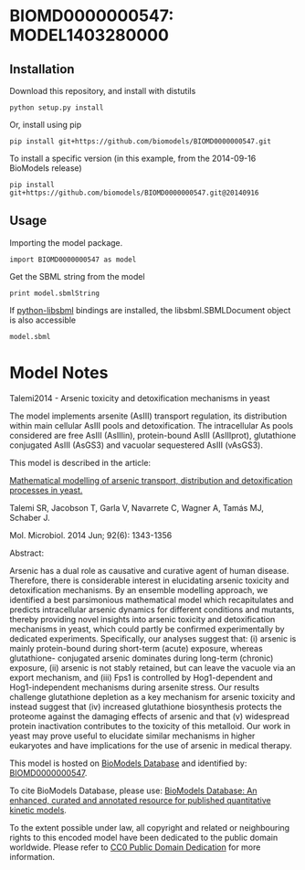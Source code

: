 # BIOMD0000000547: MODEL1403280000

## Installation

Download this repository, and install with distutils

`python setup.py install`

Or, install using pip

`pip install git+https://github.com/biomodels/BIOMD0000000547.git`

To install a specific version (in this example, from the 2014-09-16 BioModels release)

`pip install git+https://github.com/biomodels/BIOMD0000000547.git@20140916`

## Usage

Importing the model package.

`import BIOMD0000000547 as model`

Get the SBML string from the model

`print model.sbmlString`

If [python-libsbml](https://pypi.python.org/pypi/python-libsbml) bindings are
installed, the libsbml.SBMLDocument object is also accessible

`model.sbml`


# Model Notes


Talemi2014 - Arsenic toxicity and detoxification mechanisms in yeast

The model implements arsenite (AsIII) transport regulation, its distribution
within main cellular AsIII pools and detoxification. The intracellular As
pools considered are free AsIII (AsIIIin), protein-bound AsIII (AsIIIprot),
glutathione conjugated AsIII (AsGS3) and vacuolar sequestered AsIII (vAsGS3).  

This model is described in the article:

[Mathematical modelling of arsenic transport, distribution and detoxification
processes in yeast.](http://identifiers.org/pubmed/24798644)

Talemi SR, Jacobson T, Garla V, Navarrete C, Wagner A, Tamás MJ, Schaber J.

Mol. Microbiol. 2014 Jun; 92(6): 1343-1356

Abstract:

Arsenic has a dual role as causative and curative agent of human disease.
Therefore, there is considerable interest in elucidating arsenic toxicity and
detoxification mechanisms. By an ensemble modelling approach, we identified a
best parsimonious mathematical model which recapitulates and predicts
intracellular arsenic dynamics for different conditions and mutants, thereby
providing novel insights into arsenic toxicity and detoxification mechanisms
in yeast, which could partly be confirmed experimentally by dedicated
experiments. Specifically, our analyses suggest that: (i) arsenic is mainly
protein-bound during short-term (acute) exposure, whereas glutathione-
conjugated arsenic dominates during long-term (chronic) exposure, (ii) arsenic
is not stably retained, but can leave the vacuole via an export mechanism, and
(iii) Fps1 is controlled by Hog1-dependent and Hog1-independent mechanisms
during arsenite stress. Our results challenge glutathione depletion as a key
mechanism for arsenic toxicity and instead suggest that (iv) increased
glutathione biosynthesis protects the proteome against the damaging effects of
arsenic and that (v) widespread protein inactivation contributes to the
toxicity of this metalloid. Our work in yeast may prove useful to elucidate
similar mechanisms in higher eukaryotes and have implications for the use of
arsenic in medical therapy.

This model is hosted on [BioModels Database](http://www.ebi.ac.uk/biomodels/)
and identified by:
[BIOMD0000000547](http://identifiers.org/biomodels.db/BIOMD0000000547).

To cite BioModels Database, please use: [BioModels Database: An enhanced,
curated and annotated resource for published quantitative kinetic
models](http://identifiers.org/pubmed/20587024).

To the extent possible under law, all copyright and related or neighbouring
rights to this encoded model have been dedicated to the public domain
worldwide. Please refer to [CC0 Public Domain
Dedication](http://creativecommons.org/publicdomain/zero/1.0/) for more
information.


